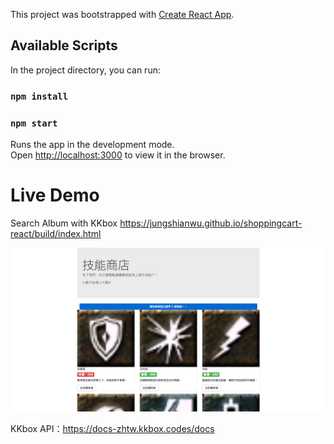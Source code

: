 This project was bootstrapped with [Create React App](https://github.com/facebook/create-react-app).

## Available Scripts

In the project directory, you can run:



### `npm install`
### `npm start`

Runs the app in the development mode.<br>
Open [http://localhost:3000](http://localhost:3000) to view it in the browser.


<h1>Live Demo</h1>

Search Album with KKbox 
https://jungshianwu.github.io/shoppingcart-react/build/index.html

<img src="https://github.com/JungShianWU/shoppingcart-react/blob/master/shoppingcartDemo.png"/>

KKbox API：https://docs-zhtw.kkbox.codes/docs
